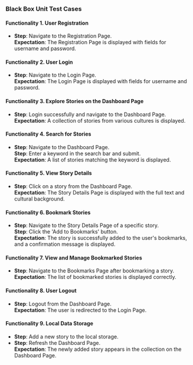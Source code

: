 ### Black Box Unit Test Cases  

#### Functionality 1. User Registration
- **Step**: Navigate to the Registration Page.  
  **Expectation**: The Registration Page is displayed with fields for username and password.  

#### Functionality 2. User Login
- **Step**: Navigate to the Login Page.  
  **Expectation**: The Login Page is displayed with fields for username and password.  

#### Functionality 3. Explore Stories on the Dashboard Page
- **Step**: Login successfully and navigate to the Dashboard Page.  
  **Expectation**: A collection of stories from various cultures is displayed.  

#### Functionality 4. Search for Stories
- **Step**: Navigate to the Dashboard Page.  
  **Step**: Enter a keyword in the search bar and submit.  
  **Expectation**: A list of stories matching the keyword is displayed.  

#### Functionality 5. View Story Details
- **Step**: Click on a story from the Dashboard Page.  
  **Expectation**: The Story Details Page is displayed with the full text and cultural background.  

#### Functionality 6. Bookmark Stories
- **Step**: Navigate to the Story Details Page of a specific story.  
  **Step**: Click the 'Add to Bookmarks' button.  
  **Expectation**: The story is successfully added to the user's bookmarks, and a confirmation message is displayed.  


#### Functionality 7. View and Manage Bookmarked Stories
- **Step**: Navigate to the Bookmarks Page after bookmarking a story.  
  **Expectation**: The list of bookmarked stories is displayed correctly.  

#### Functionality 8. User Logout
- **Step**: Logout from the Dashboard Page.  
  **Expectation**: The user is redirected to the Login Page.  

#### Functionality 9. Local Data Storage
- **Step**: Add a new story to the local storage.  
- **Step**: Refresh the Dashboard Page.  
  **Expectation**: The newly added story appears in the collection on the Dashboard Page.  